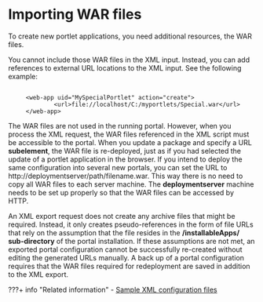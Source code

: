 # Importing WAR files

To create new portlet applications, you need additional resources, the WAR files.

You cannot include those WAR files in the XML input. Instead, you can add references to external URL locations to the XML input. See the following example:

```

     <web-app uid="MySpecialPortlet" action="create">
             <url>file://localhost/C:/myportlets/Special.war</url>
     </web-app>

```

The WAR files are not used in the running portal. However, when you process the XML request, the WAR files referenced in the XML script must be accessible to the portal. When you update a package and specify a URL **subelement**, the WAR file is re-deployed, just as if you had selected the update of a portlet application in the browser. If you intend to deploy the same configuration into several new portals, you can set the URL to http://deploymentserver/path/filename.war. This way there is no need to copy all WAR files to each server machine. The **deploymentserver** machine needs to be set up properly so that the WAR files can be accessed by HTTP.

An XML export request does not create any archive files that might be required. Instead, it only creates pseudo-references in the form of file URLs that rely on the assumption that the file resides in the **/installableApps/ sub-directory** of the portal installation. If these assumptions are not met, an exported portal configuration cannot be successfully re-created without editing the generated URLs manually. A back up of a portal configuration requires that the WAR files required for redeployment are saved in addition to the XML export.

???+ info "Related information"
    - [Sample XML configuration files](../xml_config_ref/admxmsmp.md)
